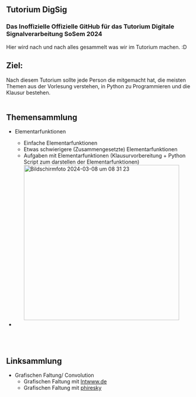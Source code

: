 ## Tutorium DigSig
### Das Inoffizielle Offizielle GitHub für das Tutorium Digitale Signalverarbeitung SoSem 2024
  Hier wird nach und nach alles gesammelt was wir im Tutorium machen. :D

## Ziel:
  Nach diesem Tutorium sollte jede Person die mitgemacht hat, die meisten Themen aus der Vorlesung verstehen, in Python zu Programmieren und die Klausur bestehen.
<br>
<br>

## Themensammlung
  - Elementarfunktionen
    - Einfache Elementarfunktionen
    - Etwas schwierigere (Zusammengesetzte) Elementarfunktionen
    - Aufgaben mit Elementarfunktionen (Klausurvorbereitung + Python Script zum darstellen der Elementarfunktionen) <img width="419" alt="Bildschirmfoto 2024-03-08 um 08 31 23" src="https://github.com/JJOmin/Digitale-Signalverarbeitung-Tutorium/assets/104137706/921fb04b-57cc-4717-85ba-ba6d56ae6f17">

  - 
   
<br>
<br>



## Linksammlung
  - Grafischen Faltung/ Convolution
    - Grafischen Faltung mit [lntwww.de](https://www.lntwww.de/lnt_applets/convolution/)
    - Grafischen Faltung mit [phiresky](https://phiresky.github.io/convolution-demo/) 
